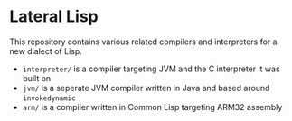 # Lateral Lisp

This repository contains various related compilers and interpreters for a new
dialect of Lisp.

- `interpreter/` is a compiler targeting JVM and the C interpreter it was built on
- `jvm/` is a seperate JVM compiler written in Java and based around `invokedynamic`
- `arm/` is a compiler written in Common Lisp targeting ARM32 assembly

